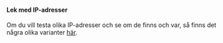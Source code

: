 #### Lek med IP-adresser

Om du vill testa olika IP-adresser och se om de finns och var, så finns det några olika varianter [här](ip-check).
